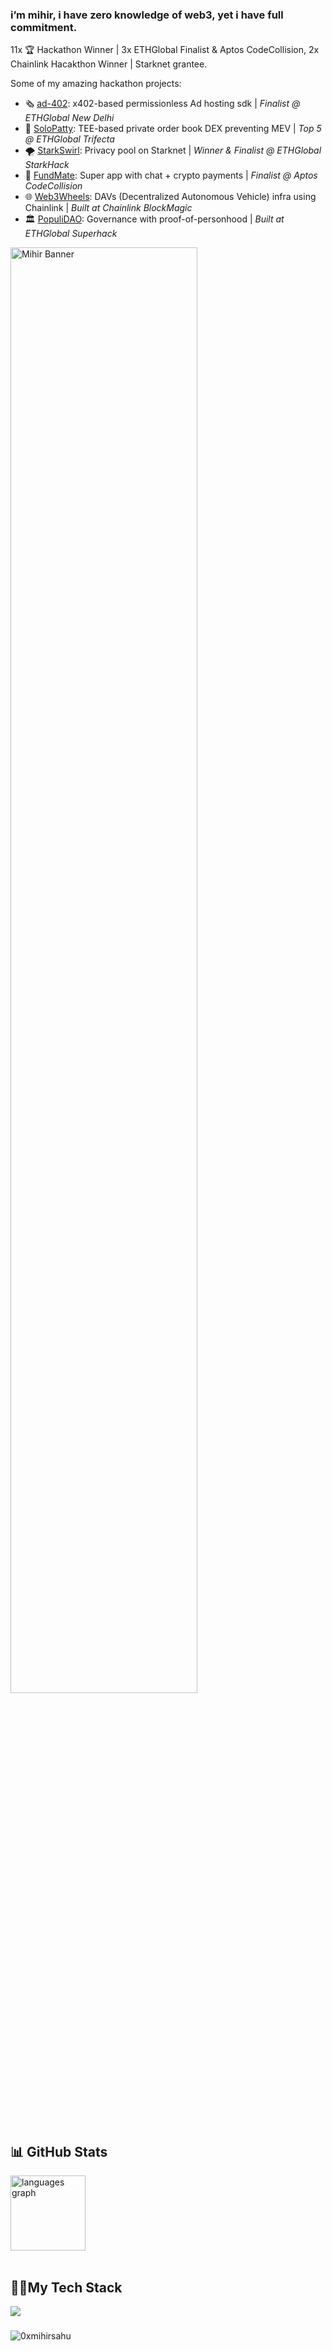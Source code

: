 ### i’m mihir, i have zero knowledge of web3, yet i have full commitment.

11x 🏆 Hackathon Winner | 3x ETHGlobal Finalist & Aptos CodeCollision, 2x Chainlink Hacakthon Winner | Starknet grantee.

Some of my amazing hackathon projects:
- 🗞️ [ad-402](https://ethglobal.com/showcase/ad-402-5bnqt): x402-based permissionless Ad hosting sdk | _Finalist @ ETHGlobal New Delhi_
- 🍔 [SoloPatty](https://ethglobal.com/showcase/solopatty-5ua9t): TEE-based private order book DEX preventing MEV | _Top 5 @ ETHGlobal Trifecta_
- 🌪️ [StarkSwirl](https://ethglobal.com/showcase/starkswirl-vyttm): Privacy pool on Starknet | _Winner & Finalist @ ETHGlobal StarkHack_
- 💸 [FundMate](https://dorahacks.io/buidl/16821): Super app with chat + crypto payments | _Finalist @ Aptos CodeCollision_
- 🌐 [Web3Wheels](https://devpost.com/software/web3wheels): DAVs (Decentralized Autonomous Vehicle) infra using Chainlink | _Built at Chainlink BlockMagic_
- 🏛️ [PopuliDAO](https://ethglobal.com/showcase/populidao-ffbb2): Governance with proof-of-personhood | _Built at ETHGlobal Superhack_

<img src="https://github.com/user-attachments/assets/760f37e1-f027-48bf-8f53-cb4e2f3cc82c" width="77%" alt="Mihir Banner" />

## 📊 GitHub Stats
<div align="left">
  <img src="https://github-readme-stats.vercel.app/api/top-langs/?username=0xmihirsahu&theme=tokyonight&show_icons=true&hide_border=true&layout=compact" height="120" alt="languages graph"  />
</div>
<br>

###
<h2 align="left">👨‍💻My Tech Stack</h2>
<div align="left">
  <img src="https://skillicons.dev/icons?i=js,ts,solidity,rust,cpp,nextjs,nodejs,react,redux,tailwind,prisma,ipfs,graphql,docker" />
</div>

###
<p align="left"> <img src="https://komarev.com/ghpvc/?username=0xmihirsahu&label=Profile%20views&color=0e75b6&style=flat" alt="0xmihirsahu" /> </p>

